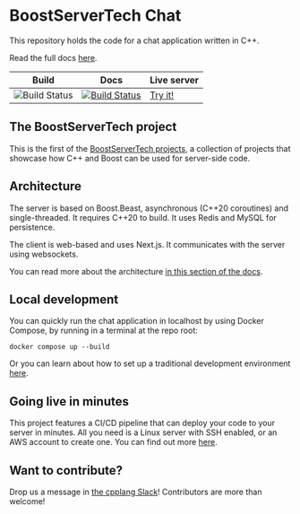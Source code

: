 # BoostServerTech Chat

This repository holds the code for a chat application written in C++.

Read the full docs [here](https://anarthal.github.io/servertech-chat/).

| Build                                                                                              | Docs                                                                                                                                            | Live server                     |
| -------------------------------------------------------------------------------------------------- | ----------------------------------------------------------------------------------------------------------------------------------------------- | ------------------------------- |
| ![Build Status](https://github.com/anarthal/servertech-chat/actions/workflows/build.yml/badge.svg) | [![Build Status](https://github.com/anarthal/servertech-chat/actions/workflows/doc.yml/badge.svg)](https://anarthal.github.io/servertech-chat/) | [Try it!](http://16.171.43.27/) |

## The BoostServerTech project

This is the first of the [BoostServerTech projects](https://docs.google.com/document/d/1ZQrod1crs8EaNLLqSYIRMacwR3Rv0hC5l-gfL-jOp2M),
a collection of projects that showcase how C++ and Boost can be used for server-side code.

## Architecture

The server is based on Boost.Beast, asynchronous (C++20 coroutines)
and single-threaded. It requires C++20 to build. It uses Redis and MySQL for
persistence.

The client is web-based and uses Next.js. It communicates with the server
using websockets.

You can read more about the architecture
[in this section of the docs](https://anarthal.github.io/servertech-chat/01-architecture.html).

## Local development

You can quickly run the chat application in localhost by using Docker Compose,
by running in a terminal at the repo root:

```
docker compose up --build
```

Or you can learn about how to set up a traditional development environment
[here](https://anarthal.github.io/servertech-chat/02-local-dev.html).

## Going live in minutes

This project features a CI/CD pipeline that can deploy your code to your server in
minutes. All you need is a Linux server with SSH enabled, or an AWS account to create one.
You can find out more [here](https://anarthal.github.io/servertech-chat/03-fork-modify-deploy.html).

## Want to contribute?

Drop us a message in [the cpplang Slack](https://cpplang.slack.com/archives/C06BRML5EFK)!
Contributors are more than welcome!
